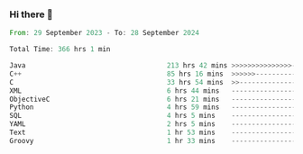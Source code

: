 ### Hi there 👋

<!--
**luoxuanzao/luoxuanzao** is a ✨ _special_ ✨ repository because its `README.md` (this file) appears on your GitHub profile.

Here are some ideas to get you started:

- 🔭 I’m currently working on ...
- 🌱 I’m currently learning ...
- 👯 I’m looking to collaborate on ...
- 🤔 I’m looking for help with ...
- 💬 Ask me about ...
- 📫 How to reach me: ...
- 😄 Pronouns: ...
- ⚡ Fun fact: ...
-->

<!--START_SECTION:waka-->

```rust
From: 29 September 2023 - To: 28 September 2024

Total Time: 366 hrs 1 min

Java                                   213 hrs 42 mins >>>>>>>>>>>>>>>----------   58.37 %
C++                                    85 hrs 16 mins  >>>>>>-------------------   23.29 %
C                                      33 hrs 54 mins  >>-----------------------   09.26 %
XML                                    6 hrs 44 mins   -------------------------   01.84 %
ObjectiveC                             6 hrs 21 mins   -------------------------   01.74 %
Python                                 4 hrs 59 mins   -------------------------   01.36 %
SQL                                    4 hrs 5 mins    -------------------------   01.12 %
YAML                                   2 hrs 5 mins    -------------------------   00.57 %
Text                                   1 hr 53 mins    -------------------------   00.51 %
Groovy                                 1 hr 33 mins    -------------------------   00.43 %
```

<!--END_SECTION:waka-->